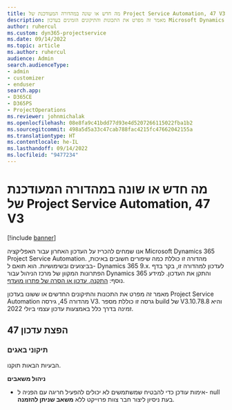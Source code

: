```yaml
---
title: מה חדש או שונה במהדורה המעודכנת של Project Service Automation, 47 V3
description: מאמר זה מפרט את התכונות והתיקונים הזמינים בעדכון Microsoft Dynamics 365 Project Service Automation מהדורה 47, גרסה 3.
author: ruhercul
ms.custom: dyn365-projectservice
ms.date: 09/14/2022
ms.topic: article
ms.author: ruhercul
audience: Admin
search.audienceType:
- admin
- customizer
- enduser
search.app:
- D365CE
- D365PS
- ProjectOperations
ms.reviewer: johnmichalak
ms.openlocfilehash: 08e8fa9c41bdd77d93e4d5207266115022fba1b2
ms.sourcegitcommit: 498a5d5a33c47cab788fac4215fc47662042155a
ms.translationtype: HT
ms.contentlocale: he-IL
ms.lasthandoff: 09/14/2022
ms.locfileid: "9477234"
---
```

# <a name="whats-new-or-changed-in-project-service-automation-update-release-47-v3"></a>מה חדש או שונה במהדורה המעודכנת של Project Service Automation, 47 V3

[!include [banner](../includes/psa-now-project-operations.md)]

אנו שמחים להכריז על העדכון האחרון עבור האפליקציה Microsoft Dynamics 365 Project Service Automation. מהדורה זו כוללת כמה שיפורים חשובים באיכות, בביצועים ובשימושיות. הוא תואם ל- Dynamics 365 9.x. לעדכון למהדורה זו, בקר בדף הפתרונות המקוון של מרכז הניהול עבור Dynamics 365 והתקן את העדכון. למידע נוסף: [התקנה, עדכון או הסרה של פתרון מועדף](/power-platform/admin/install-remove-preferred-solution).

מאמר זה מפרט את התכונות והתיקונים החדשים או ששונו בעדכון Project Service Automation מהדורה 45, גירסה V3. גרסה זו כוללת מספר build של V3.10.78.8 והיא זמינה בדרך כלל באמצעות עדכון עצמי ביולי 2022.

## <a name="update-release-47"></a>הפצת עדכון 47

### <a name="bug-fixes"></a>תיקוני באגים

הבעיות הבאות תוקנו.

**ניהול משאבים**
- אימות עודכן כדי להבטיח שמשתמשים לא יכולים להפעיל חריגה עם הפניה ל- null בעת ניסיון ליצור חבר צוות פרוייקט ללא **משאב שניתן להזמנה**.
